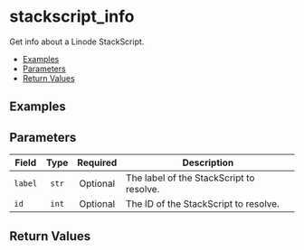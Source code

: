 # stackscript_info

Get info about a Linode StackScript.

- [Examples](#examples)
- [Parameters](#parameters)
- [Return Values](#return-values)

## Examples


## Parameters

| Field     | Type | Required | Description                                                                  |
|-----------|------|----------|------------------------------------------------------------------------------|
| `label` | <center>`str`</center> | <center>Optional</center> | The label of the StackScript to resolve.   |
| `id` | <center>`int`</center> | <center>Optional</center> | The ID of the StackScript to resolve.   |

## Return Values

